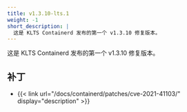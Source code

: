 ```yaml
---
title: v1.3.10-lts.1
weight: -1
short_description: |
  这是 KLTS Containerd 发布的第一个 v1.3.10 修复版本。
---
```


这是 KLTS Containerd 发布的第一个 v1.3.10 修复版本。

## 补丁

- {{< link url="/docs/containerd/patches/cve-2021-41103/" display="description" >}}

